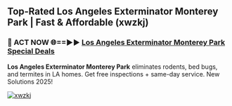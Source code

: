 ## Top-Rated Los Angeles Exterminator Monterey Park | Fast & Affordable (xwzkj)

<h3>🐜 ACT NOW 🌐==►► <a href="https://tinyurl.com/2dysvsjj" rel="nofollow">Los Angeles Exterminator Monterey Park Special Deals</a></h3>

**Los Angeles Exterminator Monterey Park** eliminates rodents, bed bugs, and termites in LA homes. Get free inspections + same-day service. New Solutions 2025!

[![xwzkj](https://i.imgur.com/JCYaghj.jpeg)](https://tinyurl.com/2dysvsjj)